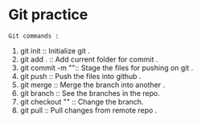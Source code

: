 # Git practice

	Git commands :

1. git init  	:: Initialize git .
2. git add . 	:: Add current folder for commit .
3. git commit -m "":: Stage the files for pushing on git .
4. git push 	:: Push the files into github .
5. git merge 	:: Merge the branch into another .
6. git branch 	:: See the branches in the repo.
7. git checkout ""	:: Change the branch.
8. git pull	:: Pull changes from remote repo .
